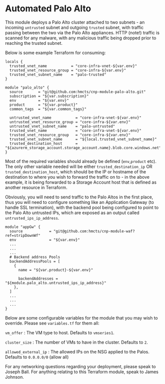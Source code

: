 # Automated Palo Alto

This module deploys a Palo Alto cluster attached to two subnets - an incoming `untrusted` subnet and outgoing `trusted` subnet, with traffic passing between the two via the Palo Alto appliances. HTTP (note!) traffic is scanned for any malware, with any malicious traffic being dropped prior to reaching the trusted subnet.

Below is some example Terraform for consuming:

```
locals {
  trusted_vnet_name           = "core-infra-vnet-${var.env}"
  trusted_vnet_resource_group = "core-infra-${var.env}"
  trusted_vnet_subnet_name    = "palo-trusted"
}

module "palo_alto" {
  source       = "git@github.com:hmcts/cnp-module-palo-alto.git"
  subscription = "${var.subscription}"
  env          = "${var.env}"
  product      = "${var.product}"
  common_tags  = "${var.common_tags}"

  untrusted_vnet_name           = "core-infra-vnet-${var.env}"
  untrusted_vnet_resource_group = "core-infra-${var.env}"
  untrusted_vnet_subnet_name    = "palo-untrusted"
  trusted_vnet_name             = "core-infra-vnet-${var.env}"
  trusted_vnet_resource_group   = "core-infra-${var.env}"
  trusted_vnet_subnet_name      = "${local.trusted_vnet_subnet_name}"
  trusted_destination_host      = "${azurerm_storage_account.storage_account.name}.blob.core.windows.net"
}
```

Most of the required variables should already be defined (`env`,`product` etc). The only other variable needed will be either `trusted_destination_ip` OR `trusted_destination_host`, which should be the IP or hostname of the destination to where you wish to forward the traffic on to - in the above example, it is being forwarded to a Storage Account host that is defined as another resource in Terraform.

Obviously, you will need to send traffic to the Palo Altos in the first place, thus you will need to configure something like an Application Gateway (to handle SSL termination), with the backend pool being configured to point to the Palo Alto untrusted IPs, which are exposed as an output called `untrusted_ips_ip_address`. 
```
module "appGw" {
  source            = "git@github.com:hmcts/cnp-module-waf?ref=stripDownWf"
  env               = "${var.env}"
  ...
  ...
  ...
  # Backend address Pools
  backendAddressPools = [
    {
      name = "${var.product}-${var.env}"

      backendAddresses = "${module.palo_alto.untrusted_ips_ip_address}"
    },
  ]
  ...
  ...
  ...
}  
  ```

Below are some configurable variables for the module that you may wish to override. Please see `variables.tf` for them all:

`vm_offer` : The VM type to host. Defaults to `vmseries1`.

`cluster_size` : The number of VMs to have in the cluster. Defaults to `2`.

`allowed_external_ip` : The allowed IPs on the NSG applied to the Palos. Defaults to `0.0.0.0/0` (allow all)

For any networking questions regarding your deployment, please speak to Joseph Ball. For anything relating to this Terraform module, speak to James Johnson.
